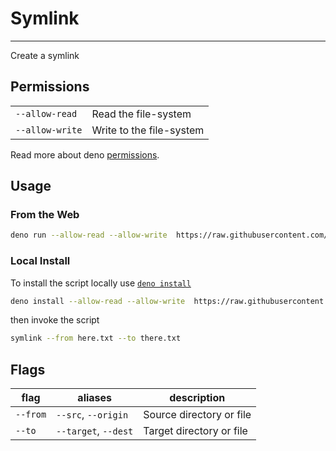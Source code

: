 # Symlink

---

Create a symlink

## Permissions

|                 |                          |
| --------------- | ------------------------ |
| `--allow-read`  | Read the file-system     |
| `--allow-write` | Write to the file-system |

Read more about deno
[permissions](https://deno.land/manual/getting_started/permissions).

## Usage

### From the Web

```sh
deno run --allow-read --allow-write  https://raw.githubusercontent.com/Shresht7/DenoScripts/main/symlink/mod.ts --from here.txt --to there.txt
```

### Local Install

To install the script locally use
[`deno install`](https://deno.land/manual/tools/script_installer)

```sh
deno install --allow-read --allow-write  https://raw.githubusercontent.com/Shresht7/DenoScripts/main/symlink/mod.ts
```

then invoke the script

```sh
symlink --from here.txt --to there.txt
```

## Flags

| flag     | aliases              | description              |
| -------- | -------------------- | ------------------------ |
| `--from` | `--src`, `--origin`  | Source directory or file |
| `--to`   | `--target`, `--dest` | Target directory or file |
